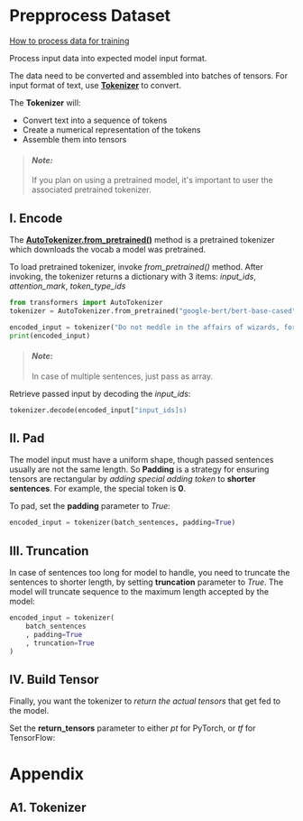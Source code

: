 <link href="style.css" rel="stylesheet"></link>

# Prepprocess Dataset
[How to process data for training](https://huggingface.co/docs/transformers/en/preprocessing)

Process input data into expected model input format.

The data need to be converted and assembled into batches of tensors. For input format of text, use [**Tokenizer**](https://huggingface.co/docs/transformers/en/main_classes/tokenizer) to convert.

The **Tokenizer** will:

* Convert text into a sequence of tokens
* Create a numerical representation of the tokens
* Assemble them into tensors

> #### **_Note:_**
> If you plan on using a pretrained model, it's important to user the associated pretrained tokenizer.

## I. Encode
The [**AutoTokenizer.from_pretrained()**](https://huggingface.co/docs/transformers/v4.44.2/en/model_doc/auto#transformers.AutoTokenizer.from_pretrained) method is a pretrained tokenizer which downloads the <span class='parameter'>vocab</span> a model was pretrained.

To load pretrained tokenizer, invoke *from_pretrained()* method. After invoking, the tokenizer returns a dictionary with 3 items: *input_ids*, *attention_mark*, *token_type_ids*

```python
from transformers import AutoTokenizer
tokenizer = AutoTokenizer.from_pretrained("google-bert/bert-base-cased")

encoded_input = tokenizer("Do not meddle in the affairs of wizards, for they are subtle and quick to anger.")
print(encoded_input)
```

> #### **_Note_**:
> In case of multiple sentences, just pass as array.

Retrieve passed input by decoding the _input_ids_:

```python
tokenizer.decode(encoded_input["input_ids]s)
```

## II. Pad
The model input must have a uniform shape, though passed sentences usually are not the same length. So **Padding** is a strategy for ensuring tensors are rectangular by *adding special adding token* to **shorter sentences**. For example, the special token is **0**.

To pad, set the **padding** parameter to *True*:
```python
encoded_input = tokenizer(batch_sentences, padding=True)
```

## III. Truncation
In case of sentences too long for model to handle, you need to truncate the sentences to shorter length, by setting **truncation** parameter to *True*. The model will truncate sequence to the <span class="highlight bold">maximum length accepted by the model</span>:

```python
encoded_input = tokenizer(
	batch_sentences
	, padding=True
	, truncation=True
)
```

## IV. Build Tensor
Finally, you want the tokenizer to *return the actual tensors* that get fed to the model.

Set the **return_tensors** parameter to either *pt* for PyTorch, or *tf* for TensorFlow:

# Appendix
## A1. Tokenizer
